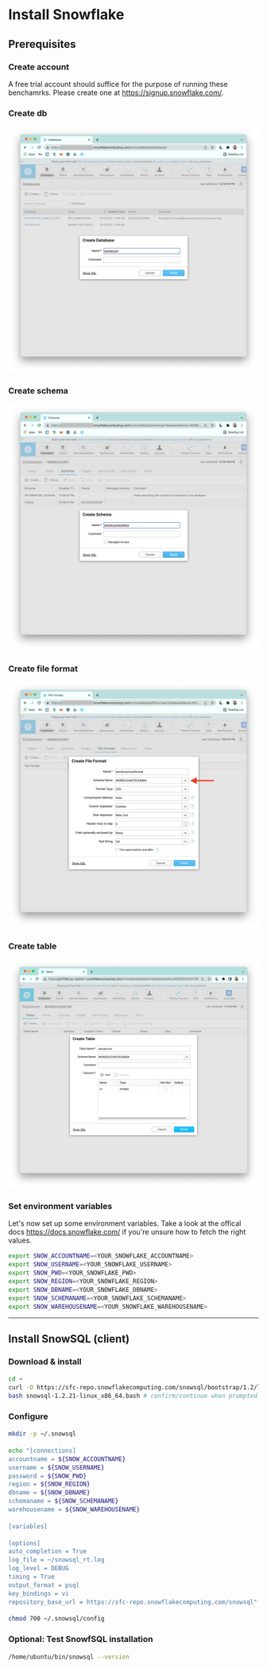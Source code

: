 # Install Snowflake

## Prerequisites 

### Create account

A free trial account should suffice for the purpose of running these benchamrks.
Please create one at https://signup.snowflake.com/. 

### Create db

![alt text](../imgs/snowflake_create_db.png "create db")

### Create schema

![alt text](../imgs/snowflake_create_schema.png "create schema")

### Create file format

![alt text](../imgs/snowflake_create_fileformat.png "create file format")

### Create table

![alt text](../imgs/snowflake_create_table.png "create table")

### Set environment variables

Let's now set up some environment variables.
Take a look at the offical docs https://docs.snowflake.com/ if you're unsure how to fetch the right values.

```bash
export SNOW_ACCOUNTNAME=<YOUR_SNOWFLAKE_ACCOUNTNAME>
export SNOW_USERNAME=<YOUR_SNOWFLAKE_USERNAME>
export SNOW_PWD=<YOUR_SNOWFLAKE_PWD>
export SNOW_REGION=<YOUR_SNOWFLAKE_REGION>
export SNOW_DBNAME=<YOUR_SNOWFLAKE_DBNAME>
export SNOW_SCHEMANAME=<YOUR_SNOWFLAKE_SCHEMANAME>
export SNOW_WAREHOUSENAME=<YOUR_SNOWFLAKE_WAREHOUSENAME>
```

---

## Install SnowSQL (client)

### Download & install

```bash
cd ~
curl -O https://sfc-repo.snowflakecomputing.com/snowsql/bootstrap/1.2/linux_x86_64/snowsql-1.2.21-linux_x86_64.bash
bash snowsql-1.2.21-linux_x86_64.bash # confirm/continue when prompted!
```

### Configure

```bash
mkdir -p ~/.snowsql

echo "[connections]
accountname = ${SNOW_ACCOUNTNAME}
username = ${SNOW_USERNAME}
password = ${SNOW_PWD}
region = ${SNOW_REGION}
dbname = ${SNOW_DBNAME}
schemaname = ${SNOW_SCHEMANAME}
warehousename = ${SNOW_WAREHOUSENAME}

[variables]

[options]
auto_completion = True
log_file = ~/snowsql_rt.log
log_level = DEBUG
timing = True
output_format = psql
key_bindings = vi
repository_base_url = https://sfc-repo.snowflakecomputing.com/snowsql" > ~/.snowsql/config

chmod 700 ~/.snowsql/config
```

### Optional: Test SnowfSQL installation

```bash
/home/ubuntu/bin/snowsql --version
```